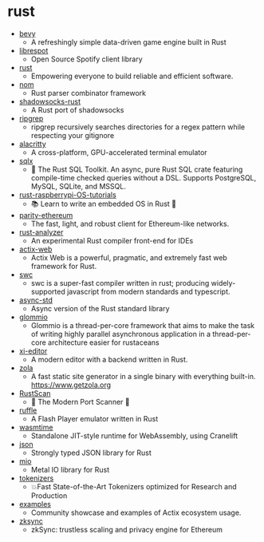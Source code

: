 # rust
- [bevy](https://github.com/bevyengine/bevy)
  - A refreshingly simple data-driven game engine built in Rust
- [librespot](https://github.com/librespot-org/librespot)
  - Open Source Spotify client library
- [rust](https://github.com/rust-lang/rust)
  - Empowering everyone to build reliable and efficient software.
- [nom](https://github.com/Geal/nom)
  - Rust parser combinator framework
- [shadowsocks-rust](https://github.com/shadowsocks/shadowsocks-rust)
  - A Rust port of shadowsocks
- [ripgrep](https://github.com/BurntSushi/ripgrep)
  - ripgrep recursively searches directories for a regex pattern while respecting your gitignore
- [alacritty](https://github.com/alacritty/alacritty)
  - A cross-platform, GPU-accelerated terminal emulator
- [sqlx](https://github.com/launchbadge/sqlx)
  - 🧰 The Rust SQL Toolkit. An async, pure Rust SQL crate featuring compile-time checked queries without a DSL. Supports PostgreSQL, MySQL, SQLite, and MSSQL.
- [rust-raspberrypi-OS-tutorials](https://github.com/rust-embedded/rust-raspberrypi-OS-tutorials)
  - 📚 Learn to write an embedded OS in Rust 🦀
- [parity-ethereum](https://github.com/openethereum/parity-ethereum)
  - The fast, light, and robust client for Ethereum-like networks.
- [rust-analyzer](https://github.com/rust-analyzer/rust-analyzer)
  - An experimental Rust compiler front-end for IDEs
- [actix-web](https://github.com/actix/actix-web)
  - Actix Web is a powerful, pragmatic, and extremely fast web framework for Rust.
- [swc](https://github.com/swc-project/swc)
  - swc is a super-fast compiler written in rust; producing widely-supported javascript from modern standards and typescript.
- [async-std](https://github.com/async-rs/async-std)
  - Async version of the Rust standard library
- [glommio](https://github.com/DataDog/glommio)
  - Glommio is a thread-per-core framework that aims to make the task of writing highly parallel asynchronous application in a thread-per-core architecture easier for rustaceans
- [xi-editor](https://github.com/xi-editor/xi-editor)
  - A modern editor with a backend written in Rust.
- [zola](https://github.com/getzola/zola)
  - A fast static site generator in a single binary with everything built-in. https://www.getzola.org
- [RustScan](https://github.com/RustScan/RustScan)
  - 🤖 The Modern Port Scanner 🤖
- [ruffle](https://github.com/ruffle-rs/ruffle)
  - A Flash Player emulator written in Rust
- [wasmtime](https://github.com/bytecodealliance/wasmtime)
  - Standalone JIT-style runtime for WebAssembly, using Cranelift
- [json](https://github.com/serde-rs/json)
  - Strongly typed JSON library for Rust
- [mio](https://github.com/tokio-rs/mio)
  - Metal IO library for Rust
- [tokenizers](https://github.com/huggingface/tokenizers)
  - 💥Fast State-of-the-Art Tokenizers optimized for Research and Production
- [examples](https://github.com/actix/examples)
  - Community showcase and examples of Actix ecosystem usage.
- [zksync](https://github.com/matter-labs/zksync)
  - zkSync: trustless scaling and privacy engine for Ethereum
